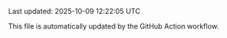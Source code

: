 Last updated: 2025-10-09 12:22:05 UTC

This file is automatically updated by the GitHub Action workflow.
